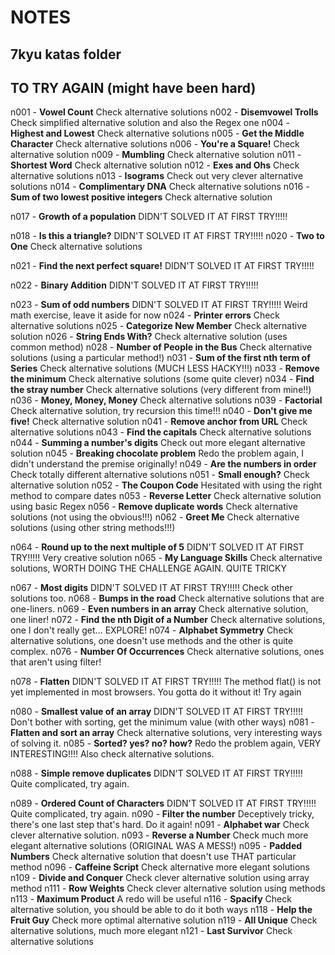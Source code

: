 # NOTES

## 7kyu katas folder

## TO TRY AGAIN (might have been hard)

n001 - **Vowel Count** Check alternative solutions
n002 - **Disemvowel Trolls** Check simplified alternative solution and also the Regex one
n004 - **Highest and Lowest** Check alternative solutions
n005 - **Get the Middle Character** Check alternative solutions
n006 - **You're a Square!** Check alternative solution
n009 - **Mumbling** Check alternative solution
n011 - **Shortest Word** Check alternative solution
n012 - **Exes and Ohs** Check alternative solutions
n013 - **Isograms** Check out very clever alternative solutions
n014 - **Complimentary DNA** Check alternative solutions
n016 - **Sum of two lowest positive integers** Check alternative solution

n017 - **Growth of a population** DIDN'T SOLVED IT AT FIRST TRY!!!!!

n018 - **Is this a triangle?** DIDN'T SOLVED IT AT FIRST TRY!!!!!
n020 - **Two to One** Check alternative solutions

n021 - **Find the next perfect square!** DIDN'T SOLVED IT AT FIRST TRY!!!!!

n022 - **Binary Addition** DIDN'T SOLVED IT AT FIRST TRY!!!!!

n023 - **Sum of odd numbers** DIDN'T SOLVED IT AT FIRST TRY!!!!! Weird math exercise, leave it aside for now
n024 - **Printer errors** Check alternative solutions
n025 - **Categorize New Member** Check alternative solution
n026 - **String Ends With?** Check alternative solution (uses common method)
n028 - **Number of People in the Bus** Check alternative solutions (using a particular method!)
n031 - **Sum of the first nth term of Series** Check alternative solutions (MUCH LESS HACKY!!!)
n033 - **Remove the minimum** Check alternative solutions (some quite clever)
n034 - **Find the stray number** Check alternative solutions (very different from mine!!)
n036 - **Money, Money, Money** Check alternative solutions
n039 - **Factorial** Check alternative solution, try recursion this time!!!
n040 - **Don't give me five!** Check alternative solution
n041 - **Remove anchor from URL** Check alternative solutions
n043 - **Find the capitals** Check alternative solutions
n044 - **Summing a number's digits** Check out more elegant alternative solution
n045 - **Breaking chocolate problem** Redo the problem again, I didn't understand the premise originally!
n049 - **Are the numbers in order** Check totally different alternative solutions
n051 - **Small enough?** Check alternative solution
n052 - **The Coupon Code** Hesitated with using the right method to compare dates
n053 - **Reverse Letter** Check alternative solution using basic Regex
n056 - **Remove duplicate words** Check alternative solutions (not using the obvious!!!)
n062 - **Greet Me** Check alternative solutions (using other string methods!!!)

n064 - **Round up to the next multiple of 5** DIDN'T SOLVED IT AT FIRST TRY!!!!! Very creative solution
n065 - **My Language Skills** Check alternative solutions, WORTH DOING THE CHALLENGE AGAIN. QUITE TRICKY

n067 - **Most digits** DIDN'T SOLVED IT AT FIRST TRY!!!!! Check other solutions too.
n068 - **Bumps in the road** Check alternative solutions that are one-liners.
n069 - **Even numbers in an array** Check alternative solution, one liner!
n072 - **Find the nth Digit of a Number** Check alternative solutions, one I don't really get... EXPLORE!
n074 - **Alphabet Symmetry** Check alternative solutions, one doesn't use methods and the other is quite complex.
n076 - **Number Of Occurrences** Check alternative solutions, ones that aren't using filter!

n078 - **Flatten** DIDN'T SOLVED IT AT FIRST TRY!!!!! The method flat() is not yet implemented in most browsers. You gotta do it without it! Try again

n080 - **Smallest value of an array** DIDN'T SOLVED IT AT FIRST TRY!!!!! Don't bother with sorting, get the minimum value (with other ways)
n081 - **Flatten and sort an array** Check alternative solutions, very interesting ways of solving it.
n085 - **Sorted? yes? no? how?** Redo the problem again, VERY INTERESTING!!!! Also check alternative solutions.

n088 - **Simple remove duplicates** DIDN'T SOLVED IT AT FIRST TRY!!!!! Quite complicated, try again.

n089 - **Ordered Count of Characters** DIDN'T SOLVED IT AT FIRST TRY!!!!! Quite complicated, try again.
n090 - **Filter the number** Deceptively tricky, there's one last step that's hard. Do it again!
n091 - **Alphabet war** Check clever alternative solution.
n093 - **Reverse a Number** Check much more elegant alternative solutions (ORIGINAL WAS A MESS!)
n095 - **Padded Numbers** Check alternative solution that doesn't use THAT particular method
n096 - **Caffeine Script** Check alternative more elegant solutions
n109 - **Divide and Conquer** Check clever alternative solution using array method
n111 - **Row Weights** Check clever alternative solution using methods
n113 - **Maximum Product** A redo will be useful
n116 - **Spacify** Check alternative solution, you should be able to do it both ways
n118 - **Help the Fruit Guy** Check more optimal alternative solution
n119 - **All Unique** Check alternative solutions, much more elegant
n121 - **Last Survivor** Check alternative solutions
